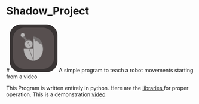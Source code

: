 # Shadow_Project
#![image](Icone.png)
A simple program  to teach a robot  movements  starting from a video

This Program is written entirely in python.
Here are the [libraries ](libraries.txt)for proper operation.
This is a demonstration [video ](https://youtu.be/YXX42t1lMuU)

